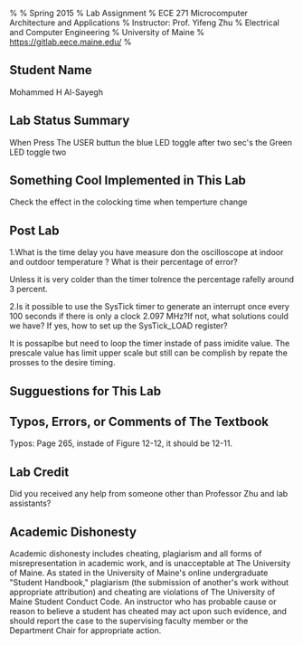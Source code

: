 %
% Spring 2015
% Lab Assignment 
% ECE 271 Microcomputer Architecture and Applications
% Instructor: Prof. Yifeng Zhu
% Electrical and Computer Engineering
% University of Maine
% https://gitlab.eece.maine.edu/
%

Student Name
-------------------------------------------------
Mohammed H Al-Sayegh

Lab Status Summary
-------------------------------------------------
When Press The USER buttun the blue LED toggle after two sec's the Green LED toggle two

Something Cool Implemented in This Lab
-------------------------------------------------
Check the effect in the colocking time when temperture change


Post Lab
-------------------------------------------------
1.What is the time delay you have measure don the oscilloscope at indoor and outdoor temperature ? What is their percentage of error?

Unless it is very colder than the timer tolrence the percentage rafelly around 3 percent.

2.Is it possible to use the SysTick timer to generate an interrupt once every 100 seconds if there is only a clock 2.097 MHz?If not, what solutions could we have? If yes, how to set up the SysTick_LOAD register?

It is possaplbe but need to loop the timer instade of pass imidite value. The prescale value has limit upper scale but still can be complish by repate the prosses to the desire timing.

Sugguestions for This Lab
-------------------------------------------------



Typos, Errors, or Comments of The Textbook
-------------------------------------------------
Typos: Page 265, instade of Figure 12-12, it should be 12-11.

Lab Credit
-------------------------------------------------
Did you received any help from someone other than 
Professor Zhu and lab assistants?



Academic Dishonesty
-------------------------------------------------
Academic dishonesty includes cheating, plagiarism
and all forms of misrepresentation in academic work, 
and is unacceptable at The University of Maine. As 
stated in the University of Maine's online 
undergraduate "Student Handbook," plagiarism 
(the submission of another's work without appropriate 
attribution) and cheating are violations of The 
University of Maine Student Conduct Code. An 
instructor who has probable cause or reason to 
believe a student has cheated may act upon such evidence, 
and should report the case to the supervising faculty 
member or the Department Chair for appropriate action.

